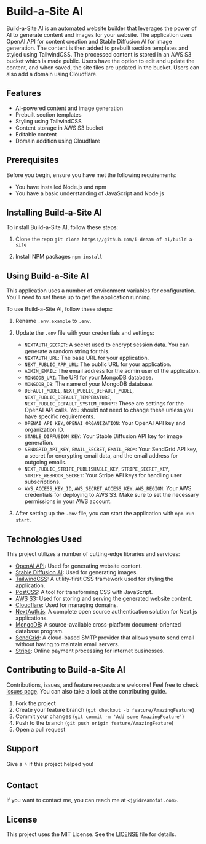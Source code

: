 # Build-a-Site AI

Build-a-Site AI is an automated website builder that leverages the power of AI to generate content and images for your website. The application uses OpenAI API for content creation and Stable Diffusion AI for image generation. The content is then added to prebuilt section templates and styled using TailwindCSS. The processed content is stored in an AWS S3 bucket which is made public. Users have the option to edit and update the content, and when saved, the site files are updated in the bucket. Users can also add a domain using Cloudflare.

## Features

- AI-powered content and image generation
- Prebuilt section templates
- Styling using TailwindCSS
- Content storage in AWS S3 bucket
- Editable content
- Domain addition using Cloudflare

## Prerequisites

Before you begin, ensure you have met the following requirements:

- You have installed Node.js and npm
- You have a basic understanding of JavaScript and Node.js

## Installing Build-a-Site AI

To install Build-a-Site AI, follow these steps:

1. Clone the repo
```git clone https://github.com/i-dream-of-ai/build-a-site```

2. Install NPM packages
```npm install```


## Using Build-a-Site AI

This application uses a number of environment variables for configuration. You'll need to set these up to get the application running.

To use Build-a-Site AI, follow these steps:

1. Rename `.env.example` to `.env`.

2. Update the `.env` file with your credentials and settings:

   - `NEXTAUTH_SECRET`: A secret used to encrypt session data. You can generate a random string for this.
   - `NEXTAUTH_URL`: The base URL for your application.
   - `NEXT_PUBLIC_APP_URL`: The public URL for your application.
   - `ADMIN_EMAIL`: The email address for the admin user of the application.
   - `MONGODB_URI`: The URI for your MongoDB database.
   - `MONGODB_DB`: The name of your MongoDB database.
   - `DEFAULT_MODEL`, `NEXT_PUBLIC_DEFAULT_MODEL`, `NEXT_PUBLIC_DEFAULT_TEMPERATURE`, `NEXT_PUBLIC_DEFAULT_SYSTEM_PROMPT`: These are settings for the OpenAI API calls. You should not need to change these unless you have specific requirements.
   - `OPENAI_API_KEY`, `OPENAI_ORGANIZATION`: Your OpenAI API key and organization ID.
   - `STABLE_DIFFUSION_KEY`: Your Stable Diffusion API key for image generation.
   - `SENDGRID_API_KEY`, `EMAIL_SECRET`, `EMAIL_FROM`: Your SendGrid API key, a secret for encrypting email data, and the email address for outgoing emails.
   - `NEXT_PUBLIC_STRIPE_PUBLISHABLE_KEY`, `STRIPE_SECRET_KEY`, `STRIPE_WEBHOOK_SECRET`: Your Stripe API keys for handling user subscriptions.
   - `AWS_ACCESS_KEY_ID`, `AWS_SECRET_ACCESS_KEY`, `AWS_REGION`: Your AWS credentials for deploying to AWS S3. Make sure to set the necessary permissions in your AWS account.

3. After setting up the `.env` file, you can start the application with `npm run start`.

## Technologies Used

This project utilizes a number of cutting-edge libraries and services:

- [OpenAI API](https://openai.com/): Used for generating website content.
- [Stable Diffusion AI](https://stablediffusion.ai/): Used for generating images.
- [TailwindCSS](https://tailwindcss.com/): A utility-first CSS framework used for styling the application.
- [PostCSS](https://postcss.org/): A tool for transforming CSS with JavaScript.
- [AWS S3](https://aws.amazon.com/s3/): Used for storing and serving the generated website content.
- [Cloudflare](https://www.cloudflare.com/): Used for managing domains.
- [NextAuth.js](https://next-auth.js.org/): A complete open source authentication solution for Next.js applications.
- [MongoDB](https://www.mongodb.com/): A source-available cross-platform document-oriented database program.
- [SendGrid](https://sendgrid.com/): A cloud-based SMTP provider that allows you to send email without having to maintain email servers.
- [Stripe](https://stripe.com/): Online payment processing for internet businesses.

## Contributing to Build-a-Site AI

Contributions, issues, and feature requests are welcome! Feel free to check [issues page](https://github.com/i-dream-of-ai/build-a-site/issues). You can also take a look at the contributing guide.

1. Fork the project
2. Create your feature branch (`git checkout -b feature/AmazingFeature`)
3. Commit your changes (`git commit -m 'Add some AmazingFeature'`)
4. Push to the branch (`git push origin feature/AmazingFeature`)
5. Open a pull request

## Support

Give a ⭐️ if this project helped you!

## Contact

If you want to contact me, you can reach me at `<j@idreamofai.com>`.

## License

This project uses the MIT License. See the [LICENSE](LICENSE) file for details.